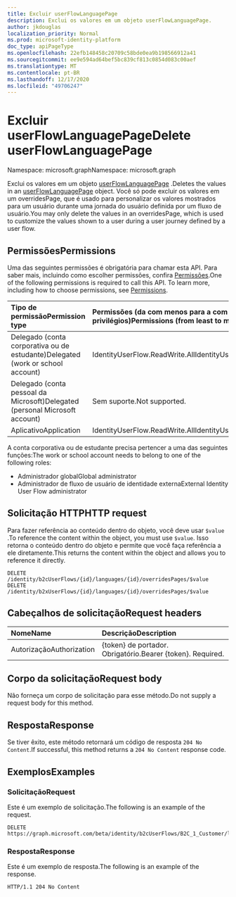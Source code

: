 ```yaml
---
title: Excluir userFlowLanguagePage
description: Exclui os valores em um objeto userFlowLanguagePage.
author: jkdouglas
localization_priority: Normal
ms.prod: microsoft-identity-platform
doc_type: apiPageType
ms.openlocfilehash: 22efb148458c20709c58bde0ea9b198566912a41
ms.sourcegitcommit: ee9e594ad64bef5bc839cf813c0854d083c00aef
ms.translationtype: MT
ms.contentlocale: pt-BR
ms.lasthandoff: 12/17/2020
ms.locfileid: "49706247"
---
```

# <a name="delete-userflowlanguagepage"></a><span data-ttu-id="60d7f-103">Excluir userFlowLanguagePage</span><span class="sxs-lookup"><span data-stu-id="60d7f-103">Delete userFlowLanguagePage</span></span>

<span data-ttu-id="60d7f-104">Namespace: microsoft.graph</span><span class="sxs-lookup"><span data-stu-id="60d7f-104">Namespace: microsoft.graph</span></span>

<span data-ttu-id="60d7f-105">Exclui os valores em um objeto [userFlowLanguagePage](../resources/userflowlanguagepage.md) .</span><span class="sxs-lookup"><span data-stu-id="60d7f-105">Deletes the values in an [userFlowLanguagePage](../resources/userflowlanguagepage.md) object.</span></span> <span data-ttu-id="60d7f-106">Você só pode excluir os valores em um overridesPage, que é usado para personalizar os valores mostrados para um usuário durante uma jornada do usuário definida por um fluxo de usuário.</span><span class="sxs-lookup"><span data-stu-id="60d7f-106">You may only delete the values in an overridesPage, which is used to customize the values shown to a user during a user journey defined by a user flow.</span></span>

## <a name="permissions"></a><span data-ttu-id="60d7f-107">Permissões</span><span class="sxs-lookup"><span data-stu-id="60d7f-107">Permissions</span></span>

<span data-ttu-id="60d7f-p102">Uma das seguintes permissões é obrigatória para chamar esta API. Para saber mais, incluindo como escolher permissões, confira [Permissões](/graph/permissions-reference).</span><span class="sxs-lookup"><span data-stu-id="60d7f-p102">One of the following permissions is required to call this API. To learn more, including how to choose permissions, see [Permissions](/graph/permissions-reference).</span></span>

|<span data-ttu-id="60d7f-110">Tipo de permissão</span><span class="sxs-lookup"><span data-stu-id="60d7f-110">Permission type</span></span>      | <span data-ttu-id="60d7f-111">Permissões (da com menos para a com mais privilégios)</span><span class="sxs-lookup"><span data-stu-id="60d7f-111">Permissions (from least to most privileged)</span></span>              |
|:--------------------|:---------------------------------------------------------|
|<span data-ttu-id="60d7f-112">Delegado (conta corporativa ou de estudante)</span><span class="sxs-lookup"><span data-stu-id="60d7f-112">Delegated (work or school account)</span></span>|<span data-ttu-id="60d7f-113">IdentityUserFlow.ReadWrite.All</span><span class="sxs-lookup"><span data-stu-id="60d7f-113">IdentityUserFlow.ReadWrite.All</span></span>|
|<span data-ttu-id="60d7f-114">Delegado (conta pessoal da Microsoft)</span><span class="sxs-lookup"><span data-stu-id="60d7f-114">Delegated (personal Microsoft account)</span></span>| <span data-ttu-id="60d7f-115">Sem suporte.</span><span class="sxs-lookup"><span data-stu-id="60d7f-115">Not supported.</span></span>|
|<span data-ttu-id="60d7f-116">Aplicativo</span><span class="sxs-lookup"><span data-stu-id="60d7f-116">Application</span></span>|<span data-ttu-id="60d7f-117">IdentityUserFlow.ReadWrite.All</span><span class="sxs-lookup"><span data-stu-id="60d7f-117">IdentityUserFlow.ReadWrite.All</span></span>|

<span data-ttu-id="60d7f-118">A conta corporativa ou de estudante precisa pertencer a uma das seguintes funções:</span><span class="sxs-lookup"><span data-stu-id="60d7f-118">The work or school account needs to belong to one of the following roles:</span></span>

* <span data-ttu-id="60d7f-119">Administrador global</span><span class="sxs-lookup"><span data-stu-id="60d7f-119">Global administrator</span></span>
* <span data-ttu-id="60d7f-120">Administrador de fluxo de usuário de identidade externa</span><span class="sxs-lookup"><span data-stu-id="60d7f-120">External Identity User Flow administrator</span></span>

## <a name="http-request"></a><span data-ttu-id="60d7f-121">Solicitação HTTP</span><span class="sxs-lookup"><span data-stu-id="60d7f-121">HTTP request</span></span>

<span data-ttu-id="60d7f-122">Para fazer referência ao conteúdo dentro do objeto, você deve usar `$value` .</span><span class="sxs-lookup"><span data-stu-id="60d7f-122">To reference the content within the object, you must use `$value`.</span></span> <span data-ttu-id="60d7f-123">Isso retorna o conteúdo dentro do objeto e permite que você faça referência a ele diretamente.</span><span class="sxs-lookup"><span data-stu-id="60d7f-123">This returns the content within the object and allows you to reference it directly.</span></span>

<!-- {
  "blockType": "ignored"
}
-->

``` http
DELETE /identity/b2cUserFlows/{id}/languages/{id}/overridesPages/$value
DELETE /identity/b2xUserFlows/{id}/languages/{id}/overridesPages/$value
```

## <a name="request-headers"></a><span data-ttu-id="60d7f-124">Cabeçalhos de solicitação</span><span class="sxs-lookup"><span data-stu-id="60d7f-124">Request headers</span></span>

|<span data-ttu-id="60d7f-125">Nome</span><span class="sxs-lookup"><span data-stu-id="60d7f-125">Name</span></span>|<span data-ttu-id="60d7f-126">Descrição</span><span class="sxs-lookup"><span data-stu-id="60d7f-126">Description</span></span>|
|:---|:---|
|<span data-ttu-id="60d7f-127">Autorização</span><span class="sxs-lookup"><span data-stu-id="60d7f-127">Authorization</span></span>|<span data-ttu-id="60d7f-p104">{token} de portador. Obrigatório.</span><span class="sxs-lookup"><span data-stu-id="60d7f-p104">Bearer {token}. Required.</span></span>|

## <a name="request-body"></a><span data-ttu-id="60d7f-130">Corpo da solicitação</span><span class="sxs-lookup"><span data-stu-id="60d7f-130">Request body</span></span>

<span data-ttu-id="60d7f-131">Não forneça um corpo de solicitação para esse método.</span><span class="sxs-lookup"><span data-stu-id="60d7f-131">Do not supply a request body for this method.</span></span>

## <a name="response"></a><span data-ttu-id="60d7f-132">Resposta</span><span class="sxs-lookup"><span data-stu-id="60d7f-132">Response</span></span>

<span data-ttu-id="60d7f-133">Se tiver êxito, este método retornará um código de resposta `204 No Content`.</span><span class="sxs-lookup"><span data-stu-id="60d7f-133">If successful, this method returns a `204 No Content` response code.</span></span>

## <a name="examples"></a><span data-ttu-id="60d7f-134">Exemplos</span><span class="sxs-lookup"><span data-stu-id="60d7f-134">Examples</span></span>

### <a name="request"></a><span data-ttu-id="60d7f-135">Solicitação</span><span class="sxs-lookup"><span data-stu-id="60d7f-135">Request</span></span>

<span data-ttu-id="60d7f-136">Este é um exemplo de solicitação.</span><span class="sxs-lookup"><span data-stu-id="60d7f-136">The following is an example of the request.</span></span>

<!-- {
  "blockType": "request",
  "name": "delete_userflowlanguagepage"
}
-->

``` http
DELETE https://graph.microsoft.com/beta/identity/b2cUserFlows/B2C_1_Customer/languages/en/overridesPages/phonefactor/$value
```

### <a name="response"></a><span data-ttu-id="60d7f-137">Resposta</span><span class="sxs-lookup"><span data-stu-id="60d7f-137">Response</span></span>

<span data-ttu-id="60d7f-138">Este é um exemplo de resposta.</span><span class="sxs-lookup"><span data-stu-id="60d7f-138">The following is an example of the response.</span></span>

<!-- {
  "blockType": "response",
  "truncated": true
}
-->

``` http
HTTP/1.1 204 No Content
```

